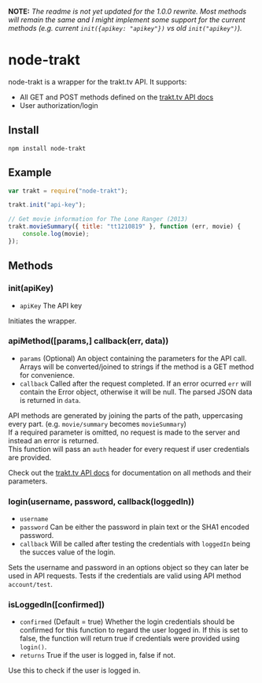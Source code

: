**NOTE:** *The readme is not yet updated for the 1.0.0 rewrite.
Most methods will remain the same and I might implement some support for the current methods (e.g. current `init({apikey: "apikey"})` vs old `init("apikey")`).*

# node-trakt
node-trakt is a wrapper for the trakt.tv API. It supports:

- All GET and POST methods defined on the [trakt.tv API docs](http://trakt.tv/api-docs)
- User authorization/login


## Install
```text
npm install node-trakt
```


## Example
```javascript
var trakt = require("node-trakt");

trakt.init("api-key");

// Get movie information for The Lone Ranger (2013)
trakt.movieSummary({ title: "tt1210819" }, function (err, movie) {
    console.log(movie);
});
```


## Methods

### init(apiKey)
* `apiKey` The API key

Initiates the wrapper.


### apiMethod([params,] callback(err, data))
* `params` (Optional) An object containing the parameters for the API call. Arrays will be converted/joined to strings if the method is a GET method for convenience.
* `callback` Called after the request completed. If an error ocurred `err` will contain the Error object, otherwise it will be null. The parsed JSON data is returned in `data`.

API methods are generated by joining the parts of the path, uppercasing every part. (e.g. `movie/summary` becomes `movieSummary`)<br>
If a required parameter is omitted, no request is made to the server and instead an error is returned.<br>
This function will pass an `auth` header for every request if user credentials are provided.

Check out the [trakt.tv API docs](http://trakt.tv/api-docs) for documentation on all methods and their parameters.


### login(username, password, callback(loggedIn))
* `username`
* `password` Can be either the password in plain text or the SHA1 encoded password.
* `callback` Will be called after testing the credentials with `loggedIn` being the succes value of the login.

Sets the username and password in an options object so they can later be used in API requests. Tests if the credentials are valid using API method `account/test`.


### isLoggedIn([confirmed])
* `confirmed` (Default = true) Whether the login credentials should be confirmed for this function to regard the user logged in. If this is set to false, the function will return true if credentials were provided using `login()`.
* `returns` True if the user is logged in, false if not.

Use this to check if the user is logged in.
